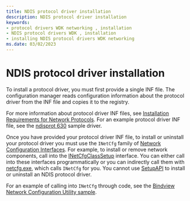 ```yaml
---
title: NDIS protocol driver installation
description: NDIS protocol driver installation
keywords:
- protocol drivers WDK networking , installation
- NDIS protocol drivers WDK , installation
- installing NDIS protocol drivers WDK networking
ms.date: 03/02/2023
---
```


# NDIS protocol driver installation

To install a protocol driver, you must first provide a single INF file. The configuration manager reads configuration information about the protocol driver from the INF file and copies it to the registry. 

For more information about protocol driver INF files, see [Installation Requirements for Network Protocols](installation-requirements-for-network-protocols.md). For an example protocol driver INF file, see the [ndisprot 630](https://github.com/Microsoft/Windows-driver-samples/tree/main/network/ndis/ndisprot/6x/sys/630) sample driver.

Once you have provided your protocol driver INF file, to install or uninstall your protocol driver you must use the `INetCfg` family of [Network Configuration Interfaces](/previous-versions/windows/hardware/network/ff559080(v=vs.85)). For example, to install or remove network components, call into the [INetCfgClassSetup](/previous-versions/windows/hardware/network/ff547709(v=vs.85)) interface. You can either call into these interfaces programmatically or you can indirectly call them with [netcfg.exe](/windows-server/administration/windows-commands/netcfg), which calls `INetCfg` for you. You cannot use [SetupAPI](../install/setupapi.md) to install or uninstall an NDIS protocol driver.

For an example of calling into `INetCfg` through code, see the [Bindview Network Configuration Utility sample](https://github.com/Microsoft/Windows-driver-samples/tree/main/network/config/bindview).
